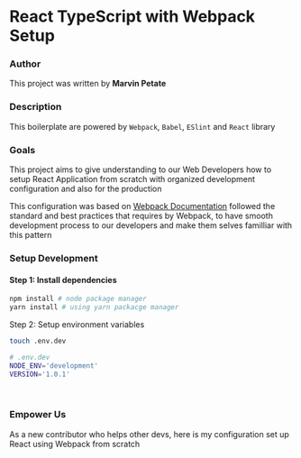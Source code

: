 <h1>React TypeScript with Webpack Setup</h1>
<h3>Author</h3>
<p>This project was written by <b>Marvin Petate</b></p>
<h3>Description</h3>
<p>This boilerplate are powered by <code>Webpack</code>, <code>Babel</code>, <code>ESlint</code> and <code>React</code> library</p>
<h3>Goals</h3>
<p>This project aims to give understanding to our Web Developers how to setup React Application from scratch with organized development configuration and also for the production</p>
<p>This configuration was based on <a href="https://webpack.js.org/guides">Webpack Documentation</a> followed the standard and best practices that requires by Webpack, to have smooth development process to our developers and make them selves familliar with this pattern</p>
<div>
<h3>Setup Development</h3>
<h4>Step 1: Install dependencies</h4>
</div>

```bash
npm install # node package manager
yarn install # using yarn packacge manager
```

<div>
<p>Step 2: Setup environment variables</p>
</div>

```bash
touch .env.dev

# .env.dev
NODE_ENV='development'
VERSION='1.0.1'
```

<br>
<h3>Empower Us</h3>
<p>As a new contributor who helps other devs, here is my configuration set up React using Webpack from scratch</p>
